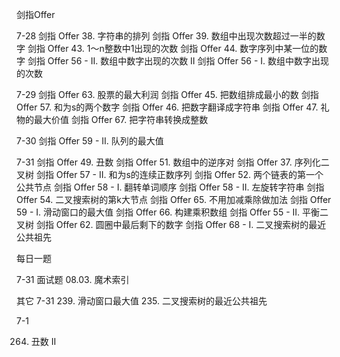 剑指Offer

7-28
剑指 Offer 38. 字符串的排列
剑指 Offer 39. 数组中出现次数超过一半的数字
剑指 Offer 43. 1～n整数中1出现的次数
剑指 Offer 44. 数字序列中某一位的数字
剑指 Offer 56 - II. 数组中数字出现的次数 II
剑指 Offer 56 - I. 数组中数字出现的次数

7-29
剑指 Offer 63. 股票的最大利润
剑指 Offer 45. 把数组排成最小的数
剑指 Offer 57. 和为s的两个数字
剑指 Offer 46. 把数字翻译成字符串
剑指 Offer 47. 礼物的最大价值
剑指 Offer 67. 把字符串转换成整数

7-30
剑指 Offer 59 - II. 队列的最大值

7-31
剑指 Offer 49. 丑数
剑指 Offer 51. 数组中的逆序对
剑指 Offer 37. 序列化二叉树
剑指 Offer 57 - II. 和为s的连续正数序列
剑指 Offer 52. 两个链表的第一个公共节点
剑指 Offer 58 - I. 翻转单词顺序
剑指 Offer 58 - II. 左旋转字符串
剑指 Offer 54. 二叉搜索树的第k大节点
剑指 Offer 65. 不用加减乘除做加法
剑指 Offer 59 - I. 滑动窗口的最大值
剑指 Offer 66. 构建乘积数组
剑指 Offer 55 - II. 平衡二叉树
剑指 Offer 62. 圆圈中最后剩下的数字
剑指 Offer 68 - I. 二叉搜索树的最近公共祖先


每日一题

7-31
面试题 08.03. 魔术索引


其它
7-31 
239. 滑动窗口最大值
235. 二叉搜索树的最近公共祖先

7-1

264. 丑数 II